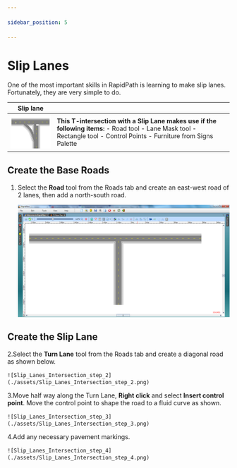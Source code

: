 ```yaml
---

sidebar_position: 5

---
```

# Slip Lanes

One of the most important skills in RapidPath is learning to make slip lanes. Fortunately, they are very simple to do.

|Slip lane                                     |             |
|----------------------------------------------|-------------|
|![Slip_Lane_table](./assets/Slip_Lane_table.png)  | **This T-intersection with a Slip Lane makes use if the following items:** - Road tool  - Lane Mask tool  - Rectangle tool  - Control Points  - Furniture from Signs Palette    |

## Create the Base Roads

1. Select the **Road** tool from the Roads tab and create an east-west road of 2 lanes, then add a north-south road.

    ![Slip_Lanes_Intersection_step_1](./assets/Slip_Lanes_Intersection_step_1.png)

## Create the Slip Lane

2.Select the **Turn Lane** tool from the Roads tab and create a diagonal road as shown below.

    ![Slip_Lanes_Intersection_step_2](./assets/Slip_Lanes_Intersection_step_2.png)

3.Move half way along the Turn Lane, **Right click** and select **Insert control point**. Move the control point to shape the road to a fluid curve as shown.

    ![Slip_Lanes_Intersection_step_3](./assets/Slip_Lanes_Intersection_step_3.png)

4.Add any necessary pavement markings.

    ![Slip_Lanes_Intersection_step_4](./assets/Slip_Lanes_Intersection_step_4.png)
